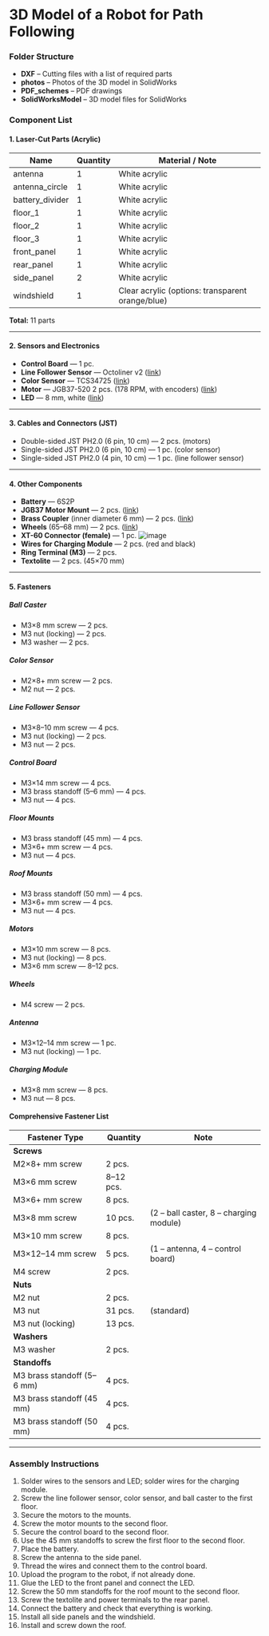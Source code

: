 # 3D Model of a Robot for Path Following  

### Folder Structure  

- **DXF** – Cutting files with a list of required parts  
- **photos** – Photos of the 3D model in SolidWorks  
- **PDF_schemes** – PDF drawings  
- **SolidWorksModel** – 3D model files for SolidWorks  

### **Component List**

#### **1. Laser-Cut Parts (Acrylic)**
| Name | Quantity | Material / Note |
|---|---|---|
| antenna | 1 | White acrylic |
| antenna_circle | 1 | White acrylic |
| battery_divider | 1 | White acrylic |
| floor_1 | 1 | White acrylic |
| floor_2 | 1 | White acrylic |
| floor_3 | 1 | White acrylic |
| front_panel | 1 | White acrylic |
| rear_panel | 1 | White acrylic |
| side_panel | 2 | White acrylic |
| windshield | 1 | Clear acrylic (options: transparent orange/blue) |

**Total:** 11 parts

---

#### **2. Sensors and Electronics**
- **Control Board** — 1 pc.
- **Line Follower Sensor** — Octoliner v2 ([link](https://amperka.ru/product/zelo-follow-line-sensor))
- **Color Sensor** — TCS34725 ([link](https://shop.robotclass.ru/item/2310))
- **Motor** — JGB37-520 2 pcs. (178 RPM, with encoders) ([link](https://shop.robotclass.ru/item/2080))
- **LED** — 8 mm, white ([link](https://shop.robotclass.ru/item/2103))

---

#### **3. Cables and Connectors (JST)**
- Double-sided JST PH2.0 (6 pin, 10 cm) — 2 pcs. (motors)
- Single-sided JST PH2.0 (6 pin, 10 cm) — 1 pc. (color sensor)
- Single-sided JST PH2.0 (4 pin, 10 cm) — 1 pc. (line follower sensor)

---

#### **4. Other Components**
- **Battery** — 6S2P
- **JGB37 Motor Mount** — 2 pcs. ([link](https://shop.robotclass.ru/item/313))
- **Brass Coupler** (inner diameter 6 mm) — 2 pcs. ([link](https://shop.robotclass.ru/item/806))
- **Wheels** (65–68 mm) — 2 pcs. ([link](https://shop.robotclass.ru/item/1172))
- **XT-60 Connector (female)** — 1 pc.
  ![image](https://camo.githubusercontent.com/80d5e606f7099f9aa936a25d4df52132eb1070366be52e3b65bb9cadc1558092/68747470733a2f2f63646e2e786d692e65652f313932382d73757065726c617267655f64656661756c742f78742d36302d72617a656d2d6d616c652d66656d616c652d3630612e6a7067)
- **Wires for Charging Module** — 2 pcs. (red and black)
- **Ring Terminal (M3)** — 2 pcs.
- **Textolite** — 2 pcs. (45×70 mm)

---

#### **5. Fasteners**

##### **Ball Caster**
- M3×8 mm screw — 2 pcs.
- M3 nut (locking) — 2 pcs.
- M3 washer — 2 pcs.
##### **Color Sensor**
- M2×8+ mm screw — 2 pcs.
- M2 nut — 2 pcs.
##### **Line Follower Sensor**
- M3×8–10 mm screw — 4 pcs.
- M3 nut (locking) — 2 pcs.
- M3 nut — 2 pcs.
##### **Control Board**
- M3×14 mm screw — 4 pcs.
- M3 brass standoff (5–6 mm) — 4 pcs.
- M3 nut — 4 pcs.
##### **Floor Mounts**
- M3 brass standoff (45 mm) — 4 pcs.
- M3×6+ mm screw — 4 pcs.
- M3 nut — 4 pcs.
##### **Roof Mounts**
- M3 brass standoff (50 mm) — 4 pcs.
- M3×6+ mm screw — 4 pcs.
- M3 nut — 4 pcs.
##### **Motors**
- M3×10 mm screw — 8 pcs.
- M3 nut (locking) — 8 pcs.
- M3×6 mm screw — 8–12 pcs.
##### **Wheels**
- M4 screw — 2 pcs.
##### **Antenna**
- M3×12–14 mm screw — 1 pc.
- M3 nut (locking) — 1 pc.
##### **Charging Module**
- M3×8 mm screw — 8 pcs.
- M3 nut — 8 pcs.

#### **Comprehensive Fastener List**

| **Fastener Type** | **Quantity** | **Note** |
|---|---|---|
| **Screws** | | |
| M2×8+ mm screw | 2 pcs. | |
| M3×6 mm screw | 8–12 pcs. | |
| M3×6+ mm screw | 8 pcs. | |
| M3×8 mm screw | 10 pcs. | (2 – ball caster, 8 – charging module) |
| M3×10 mm screw | 8 pcs. | |
| M3×12–14 mm screw | 5 pcs. | (1 – antenna, 4 – control board) |
| M4 screw | 2 pcs. | |
| **Nuts** | | |
| M2 nut | 2 pcs. | |
| M3 nut | 31 pcs. | (standard) |
| M3 nut (locking) | 13 pcs. | |
| **Washers** | | |
| M3 washer | 2 pcs. | |
| **Standoffs** | | |
| M3 brass standoff (5–6 mm) | 4 pcs. | |
| M3 brass standoff (45 mm) | 4 pcs. | |
| M3 brass standoff (50 mm) | 4 pcs. | |

---

### **Assembly Instructions**
1. Solder wires to the sensors and LED; solder wires for the charging module.
2. Screw the line follower sensor, color sensor, and ball caster to the first floor.
3. Secure the motors to the mounts.
4. Screw the motor mounts to the second floor.
5. Secure the control board to the second floor.
6. Use the 45 mm standoffs to screw the first floor to the second floor.
7. Place the battery.
8. Screw the antenna to the side panel.
9. Thread the wires and connect them to the control board.
10. Upload the program to the robot, if not already done.
11. Glue the LED to the front panel and connect the LED.
12. Screw the 50 mm standoffs for the roof mount to the second floor.
13. Screw the textolite and power terminals to the rear panel.
14. Connect the battery and check that everything is working.
15. Install all side panels and the windshield.
16. Install and screw down the roof.
